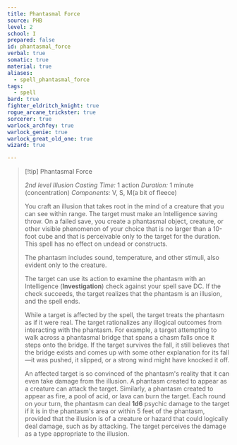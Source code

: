 ```yaml
---
title: Phantasmal Force
source: PHB
level: 2
school: I
prepared: false
id: phantasmal_force
verbal: true
somatic: true
material: true
aliases:
  - spell_phantasmal_force
tags:
  - spell
bard: true
fighter_eldritch_knight: true
rogue_arcane_trickster: true
sorcerer: true
warlock_archfey: true
warlock_genie: true
warlock_great_old_one: true
wizard: true

---
```

>[!tip] Phantasmal Force
>
> *2nd level Illusion*
> *Casting Time:* 1 action
> *Duration:* 1 minute (concentration)
> *Components:* V, S, M(a bit of fleece)
>
>You craft an illusion that takes root in the mind of a creature that you can see within range. The target must make an Intelligence saving throw. On a failed save, you create a phantasmal object, creature, or other visible phenomenon of your choice that is no larger than a 10-foot cube and that is perceivable only to the target for the duration. This spell has no effect on undead or constructs.
>
>The phantasm includes sound, temperature, and other stimuli, also evident only to the creature.
>
>The target can use its action to examine the phantasm with an Intelligence (**Investigation**) check against your spell save DC. If the check succeeds, the target realizes that the phantasm is an illusion, and the spell ends.
>
>While a target is affected by the spell, the target treats the phantasm as if it were real. The target rationalizes any illogical outcomes from interacting with the phantasm. For example, a target attempting to walk across a phantasmal bridge that spans a chasm falls once it steps onto the bridge. If the target survives the fall, it still believes that the bridge exists and comes up with some other explanation for its fall—it was pushed, it slipped, or a strong wind might have knocked it off.
>
>An affected target is so convinced of the phantasm's reality that it can even take damage from the illusion. A phantasm created to appear as a creature can attack the target. Similarly, a phantasm created to appear as fire, a pool of acid, or lava can burn the target. Each round on your turn, the phantasm can deal **1d6** psychic damage to the target if it is in the phantasm's area or within 5 feet of the phantasm, provided that the illusion is of a creature or hazard that could logically deal damage, such as by attacking. The target perceives the damage as a type appropriate to the illusion.
>

